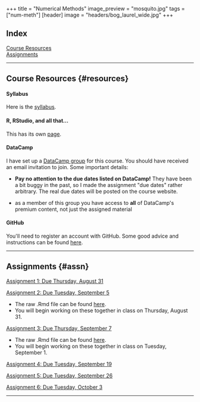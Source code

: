 +++
title = "Numerical Methods"
image_preview = "mosquito.jpg"
tags = ["num-meth"]
[header]
image = "headers/bog_laurel_wide.jpg"
+++

## Index

[Course Resources](#resources)  
[Assignments](#assn)

---------------------------------------------------------------------

## Course Resources {#resources}

#### Syllabus 

Here is the [syllabus](/courses/MATH395/syllabus/).

#### R, RStudio, and all that...

This has its own [page](/resources/allthingsR/).

#### DataCamp 

I have set up a [DataCamp group](https://www.datacamp.com/groups/numerical-analysis) for this course. You should have received an email invitation to join. Some important details:

-  **Pay no attention to the due dates listed on DataCamp!** They have been a bit buggy in the past, so I made the assignment "due dates" rather arbitrary. The real due dates will be posted on the course website.

-  as a member of this group you have access to **all** of DataCamp's premium content, not just the assigned material

#### GitHub 

You'll need to register an account with GitHub. Some good advice and instructions can be found [here](http://happygitwithr.com/github-acct.html).
    
---------------------------------------------------------------------

## Assignments {#assn}

[Assignment 1: Due Thursday, August 31](/courses/MATH395/assignments/numerical-methods-assignment-1/)

[Assignment 2: Due Tuesday, September 5](/courses/MATH395/assignments/numerical-methods-assignment-2/)

- The raw .Rmd file can be found [here](https://gist.githubusercontent.com/jbintz/f9e220f7eaf7f164353190c45ca313cd/raw/a6ae150ed9bf8f358c262459734780921b147c6e/assignment2.Rmd).
- You will begin working on these together in class on Thursday, August 31.

[Assignment 3: Due Thursday, September 7](/courses/MATH395/assignments/numerical-methods-assignment-3/)

- The raw .Rmd file can be found [here](https://gist.githubusercontent.com/jbintz/8db782db8a2e4e21b409d7e347b682dd/raw/2abb0f518a31578456ac805f3f713f2b3f6c55cd/assignment3.Rmd).
- You will begin working on these together in class on Tuesday, September 1.

[Assignment 4: Due Tuesday, September 19](/courses/MATH395/assignments/numerical-methods-assignment-4/)

[Assignment 5: Due Tuesday, September 26](/courses/MATH395/assignments/numerical-methods-assignment-5/)

[Assignment 6: Due Tuesday, October 3](/courses/MATH395/assignments/numerical-methods-assignment-6/)

---------------------------------------------------------------------
